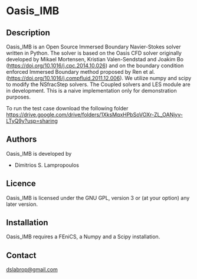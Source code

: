 # Oasis_IMB

 
Description
-----------

Oasis_IMB is an Open Source Immersed Boundary Navier-Stokes solver written in Python. The solver is based on the Oasis CFD solver originally developed by Mikael Mortensen, Kristian Valen-Sendstad and Joakim Bo (https://doi.org/10.1016/j.cpc.2014.10.026) and on the boundary condition enforced Immersed Boundary method proposed by Ren et al. (https://doi.org/10.1016/j.compfluid.2011.12.006). We utilize numpy and scipy to modify the NSfracStep solvers. The Coupled solvers and LES module are in development. This is a naive implementation only for demonstration purposes.

To run the test case download the following folder https://drive.google.com/drive/folders/1XksMqxHPbSoVOXr-ZL_OANjyv-LTyQ9y?usp=sharing

Authors
-------

Oasis_IMB is developed by

  * Dimitrios S. Lampropoulos

Licence
-------

Oasis_IMB is licensed under the GNU GPL, version 3 or (at your option) any
later version.


Installation
------------

Oasis_IMB requires a FEniCS, a Numpy and a Scipy installation. 

Contact
-------

dslabrop@gmail.com


 
